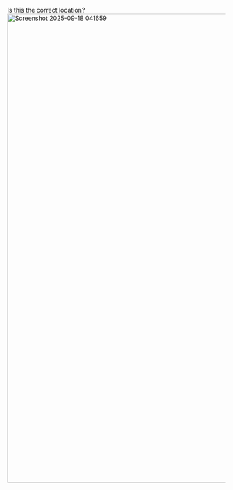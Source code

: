 Is this the correct location?
<img width="1920" height="1080" alt="Screenshot 2025-09-18 041659" src="https://github.com/user-attachments/assets/503058f2-62b2-4ae4-8e3f-4b2019721ad3" />
